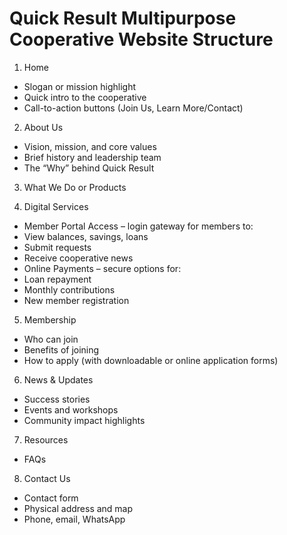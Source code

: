 # Quick Result Multipurpose Cooperative Website Structure 

1. Home
- Slogan or mission highlight  
- Quick intro to the cooperative  
- Call-to-action buttons (Join Us, Learn More/Contact)

2. About Us
- Vision, mission, and core values  
- Brief history and leadership team  
- The “Why” behind Quick Result

3. What We Do or Products

4. Digital Services
- Member Portal Access – login gateway for members to:
- View balances, savings, loans
- Submit requests
- Receive cooperative news
- Online Payments – secure options for:
- Loan repayment
- Monthly contributions
- New member registration


5. Membership
- Who can join  
- Benefits of joining  
- How to apply (with downloadable or online application forms)

6. News & Updates
- Success stories  
- Events and workshops  
- Community impact highlights

7. Resources
- FAQs

8. Contact Us
- Contact form  
- Physical address and map  
- Phone, email, WhatsApp